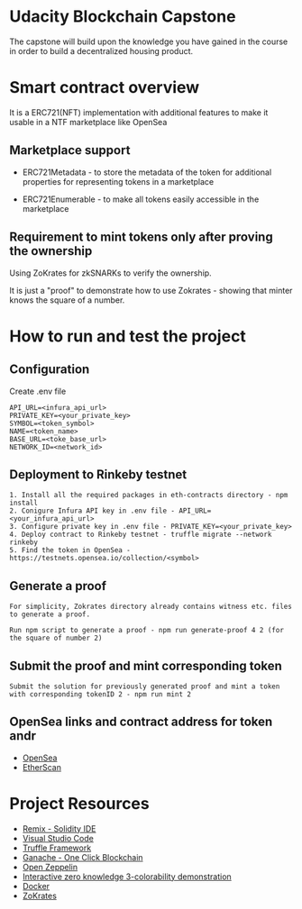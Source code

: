 # Udacity Blockchain Capstone

The capstone will build upon the knowledge you have gained in the course in order to build a decentralized housing product.

# Smart contract overview

It is a ERC721(NFT) implementation with additional features to make it usable in a NTF marketplace like OpenSea

## Marketplace support

 * ERC721Metadata -  to store the metadata of the token for additional properties for representing tokens in a marketplace

 * ERC721Enumerable - to make all tokens easily accessible in the marketplace

## Requirement to mint tokens only after proving the ownership

Using ZoKrates for zkSNARKs to verify the ownership. 

It is just a "proof" to demonstrate how to use Zokrates - showing that minter knows the square of a number. 

# How to run and test the project

## Configuration

Create .env file
    
    API_URL=<infura_api_url>
    PRIVATE_KEY=<your_private_key>
    SYMBOL=<token_symbol>
    NAME=<token_name>
    BASE_URL=<toke_base_url>
    NETWORK_ID=<network_id>

## Deployment to Rinkeby testnet

    1. Install all the required packages in eth-contracts directory - npm install
    2. Conigure Infura API key in .env file - API_URL=<your_infura_api_url>
    3. Configure private key in .env file - PRIVATE_KEY=<your_private_key>
    4. Deploy contract to Rinkeby testnet - truffle migrate --network rinkeby
    5. Find the token in OpenSea - https://testnets.opensea.io/collection/<symbol>

## Generate a proof

    For simplicity, Zokrates directory already contains witness etc. files to generate a proof.
    
    Run npm script to generate a proof - npm run generate-proof 4 2 (for the square of number 2)
    
## Submit the proof and mint corresponding token

    Submit the solution for previously generated proof and mint a token with corresponding tokenID 2 - npm run mint 2

## OpenSea links and contract address for token andr

* [OpenSea](https://testnets.opensea.io/collection/andr/)
* [EtherScan](https://rinkeby.etherscan.io/address/0xad452f8881aa3a453ae42cd86b48ba82e5c661b1/)

# Project Resources

* [Remix - Solidity IDE](https://remix.ethereum.org/)
* [Visual Studio Code](https://code.visualstudio.com/)
* [Truffle Framework](https://truffleframework.com/)
* [Ganache - One Click Blockchain](https://truffleframework.com/ganache)
* [Open Zeppelin ](https://openzeppelin.org/)
* [Interactive zero knowledge 3-colorability demonstration](http://web.mit.edu/~ezyang/Public/graph/svg.html)
* [Docker](https://docs.docker.com/install/)
* [ZoKrates](https://github.com/Zokrates/ZoKrates)

